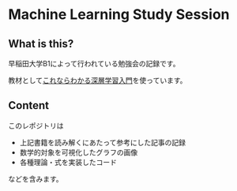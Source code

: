 # Machine Learning Study Session

## What is this?
早稲田大学B1によって行われている勉強会の記録です。

教材として[これならわかる深層学習入門](https://www.kspub.co.jp/book/detail/1538283.html)を使っています。

## Content

このレポジトリは

- 上記書籍を読み解くにあたって参考にした記事の記録
- 数学的対象を可視化したグラフの画像
- 各種理論・式を実装したコード

などを含みます。
